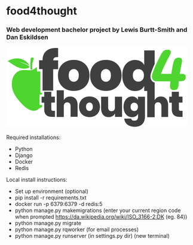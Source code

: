 # food4thought
### Web development bachelor project by Lewis Burtt-Smith and Dan Eskildsen

![f4t logo](https://github.com/daescoGit/food4thought-bachelorproject/blob/main/deals_project/static/f4t.svg)

Required installations:
- Python
- Django
- Docker
- Redis

Local install instructions:
- Set up environment (optional)
- pip install -r requirements.txt
- docker run -p 6379:6379 -d redis:5
- python manage.py makemigrations (enter your current region code when prompted https://da.wikipedia.org/wiki/ISO_3166-2:DK (eg. 84))
- python manage.py migrate
- python manage.py rqworker (for email processes)
- python manage.py runserver (in settings.py dir) (new terminal)

